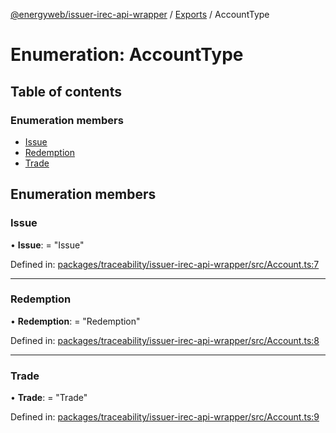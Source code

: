 [@energyweb/issuer-irec-api-wrapper](../README.md) / [Exports](../modules.md) / AccountType

# Enumeration: AccountType

## Table of contents

### Enumeration members

- [Issue](accounttype.md#issue)
- [Redemption](accounttype.md#redemption)
- [Trade](accounttype.md#trade)

## Enumeration members

### Issue

• **Issue**: = "Issue"

Defined in: [packages/traceability/issuer-irec-api-wrapper/src/Account.ts:7](https://github.com/energywebfoundation/origin/blob/1ec4bda2/packages/traceability/issuer-irec-api-wrapper/src/Account.ts#L7)

___

### Redemption

• **Redemption**: = "Redemption"

Defined in: [packages/traceability/issuer-irec-api-wrapper/src/Account.ts:8](https://github.com/energywebfoundation/origin/blob/1ec4bda2/packages/traceability/issuer-irec-api-wrapper/src/Account.ts#L8)

___

### Trade

• **Trade**: = "Trade"

Defined in: [packages/traceability/issuer-irec-api-wrapper/src/Account.ts:9](https://github.com/energywebfoundation/origin/blob/1ec4bda2/packages/traceability/issuer-irec-api-wrapper/src/Account.ts#L9)
